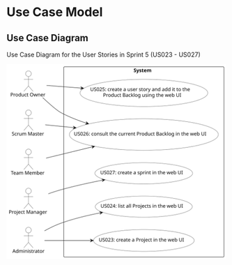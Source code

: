 # Use Case Model
## Use Case Diagram
Use Case Diagram for the User Stories in Sprint 5 (US023 - US027)

![Use Case Diagram](use_case_diagram.svg)
